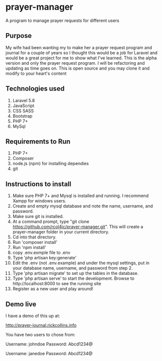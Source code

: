 # prayer-manager
A program to manage prayer requests for different users

## Purpose
My wife had been wanting my to make her a prayer request program and journal for a couple of years so I thought this would be a job for 
Laravel and would be a great project for me to show what I've learned. This is the alpha version and only the prayer request program. I will be refactoring and updating as time goes on. This is open
source and you may clone it and modify to your heart's content

## Technologies used

1. Laravel 5.8
2. JavaScript 
3. CSS SASS
4. Bootstrap
5. PHP 7+
6. MySql

## Requirements to Run

1. PHP 7+
2. Composer
3. node.js (npm) for installing dependies
4. git

## Instructions to install

1. Make sure PHP 7+ and Mysql is installed and running. I recommend Xampp for windows users.
2. Create and empty mysql database and note the name, username, and password.
3. Make sure git is installed. 
4. At a command prompt, type "git clone https://github.com/rcol4jc/prayer-manager.git". This will create a prayer-manager folder in your current directory.
5. Cd into that directory.
6. Run 'composer install'
7. Run 'npm install'
8. copy .env.exmple file to .env
9. Type 'php artisan key:generate'
10. Edit the .env (not .env.example) and under the mysql settings, put in your database name, username, and password from step 2.
11. Type 'php artisan migrate' to set up the tables in the database.
12. Type 'php artisan serve' to start the development. Browse to http://localhost:8000 to see the running site
13. Register as a new user and play around!

## Demo live

I have a demo of this up at:

http://prayer-journal.rickcollins.info

You have two users to chose from:

Username: johndoe
Password: Abcd1234@

Username: janedoe
Password: Abcd1234@
